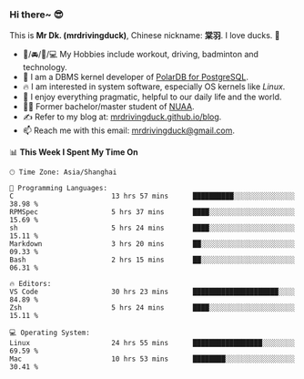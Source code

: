 ### Hi there~ 😎

This is **Mr Dk. (mrdrivingduck)**, Chinese nickname: **棠羽**. I love ducks. 🦆

- 💪/🚘/🏸/💻 My Hobbies include workout, driving, badminton and technology.
- 🍊 I am a DBMS kernel developer of [PolarDB for PostgreSQL](https://github.com/ApsaraDB/PolarDB-for-PostgreSQL).
- 🔥 I am interested in system software, especially OS kernels like *Linux*.
- 🔧 I enjoy everything pragmatic, helpful to our daily life and the world.
- 👨‍🎓 Former bachelor/master student of [NUAA](https://en.wikipedia.org/wiki/Nanjing_University_of_Aeronautics_and_Astronautics).
- ✍ Refer to my blog at: [mrdrivingduck.github.io/blog](https://mrdrivingduck.github.io/blog/).
- 📫 Reach me with this email: [mrdrivingduck@gmail.com](mailto:mrdrivingduck@gmail.com).

<!--START_SECTION:waka-->
📊 **This Week I Spent My Time On** 

```text
🕑︎ Time Zone: Asia/Shanghai

💬 Programming Languages: 
C                        13 hrs 57 mins      ██████████░░░░░░░░░░░░░░░   38.98 % 
RPMSpec                  5 hrs 37 mins       ████░░░░░░░░░░░░░░░░░░░░░   15.69 % 
sh                       5 hrs 24 mins       ████░░░░░░░░░░░░░░░░░░░░░   15.11 % 
Markdown                 3 hrs 20 mins       ██░░░░░░░░░░░░░░░░░░░░░░░   09.33 % 
Bash                     2 hrs 15 mins       ██░░░░░░░░░░░░░░░░░░░░░░░   06.31 % 

🔥 Editors: 
VS Code                  30 hrs 23 mins      █████████████████████░░░░   84.89 % 
Zsh                      5 hrs 24 mins       ████░░░░░░░░░░░░░░░░░░░░░   15.11 % 

💻 Operating System: 
Linux                    24 hrs 55 mins      █████████████████░░░░░░░░   69.59 % 
Mac                      10 hrs 53 mins      ████████░░░░░░░░░░░░░░░░░   30.41 % 
```


<!--END_SECTION:waka-->

<!-- ![Mr Dk.'s GitHub Stats](https://github-readme-stats.vercel.app/api?username=mrdrivingduck&count_private&show_icons=true&theme=buefy) -->

<!-- ![Most Used Languages](https://github-readme-stats.vercel.app/api/top-langs/?username=mrdrivingduck&exclude_repo=mips32-CPU,snort-tcp-socket&theme=buefy&layout=compact&langs_count=10) -->


<!--
**mrdrivingduck/mrdrivingduck** is a ✨ _special_ ✨ repository because its `README.md` (this file) appears on your GitHub profile.

Here are some ideas to get you started:

- 🔭 I’m currently working on ...
- 🌱 I’m currently learning ...
- 👯 I’m looking to collaborate on ...
- 🤔 I’m looking for help with ...
- 💬 Ask me about ...
- 📫 How to reach me: ...
- 😄 Pronouns: ...
- ⚡ Fun fact: ...
-->
